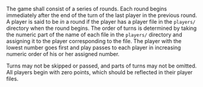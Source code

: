 The game shall consist of a series of rounds. Each round begins immediately
after the end of the turn of the last player in the previous round. A player is
said to be *in* a round if the player has a player file in the `players/`
directory when the round begins. The order of turns is determined by taking the
numeric part of the name of each file in the `players/` directory and assigning 
it to the player corresponding to the file. The player with the lowest number
goes first and play passes to each player in increasing numeric order of his or
her assigned number.

Turns may not be skipped or passed, and parts of turns may not be omitted. All
players begin with zero points, which should be reflected in their player files.